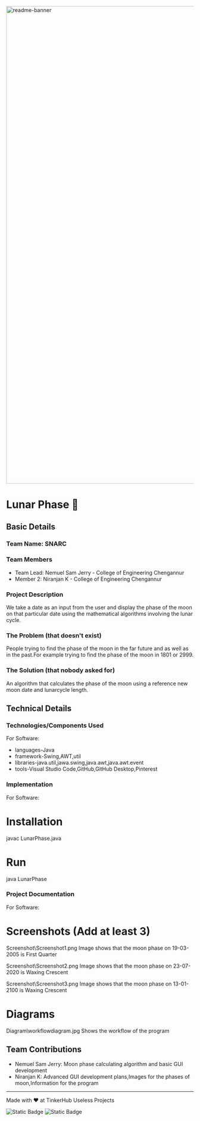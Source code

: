 <img width="1280" alt="readme-banner" src="https://github.com/user-attachments/assets/35332e92-44cb-425b-9dff-27bcf1023c6c">

# Lunar Phase 🎯


## Basic Details
### Team Name: SNARC


### Team Members
- Team Lead: Nemuel Sam Jerry - College of Engineering Chengannur
- Member 2: Niranjan K - College of Engineering Chengannur

### Project Description
We take a date as an input from the user and display the phase of the moon on that particular date using the mathematical algorithms involving the lunar cycle.

### The Problem (that doesn't exist)
People trying to find the phase of the moon in the far future and as well as in the past.For example trying to find the phase of the moon in 1801 or 2999.

### The Solution (that nobody asked for)
An algorithm that calculates the phase of the moon using a reference new moon date and lunarcycle length.

## Technical Details
### Technologies/Components Used
For Software:
- languages-Java
- framework-Swing,AWT,util
- libraries-java.util,jawa.swing,java.awt,java.awt.event
- tools-Visual Studio Code,GitHub,GitHub Desktop,Pinterest


### Implementation
For Software:
# Installation
javac LunarPhase.java

# Run
java LunarPhase

### Project Documentation
For Software:

# Screenshots (Add at least 3)
Screenshot\Screenshot1.png
Image shows that the moon phase on 19-03-2005 is First Quarter

Screenshot\Screenshot2.png
Image shows that the moon phase on 23-07-2020 is Waxing Crescent

Screenshot\Screenshot3.png
Image shows that the moon phase on 13-01-2100 is Waxing Crescent

# Diagrams
Diagram\workflowdiagram.jpg
Shows the workflow of the program


## Team Contributions
- Nemuel Sam Jerry: Moon phase calculating algorithm and basic GUI development
- Niranjan K: Advanced GUI development plans,Images for the phases of moon,Information for the program

---
Made with ❤️ at TinkerHub Useless Projects 

![Static Badge](https://img.shields.io/badge/TinkerHub-24?color=%23000000&link=https%3A%2F%2Fwww.tinkerhub.org%2F)
![Static Badge](https://img.shields.io/badge/UselessProject--24-24?link=https%3A%2F%2Fwww.tinkerhub.org%2Fevents%2FQ2Q1TQKX6Q%2FUseless%2520Projects)


